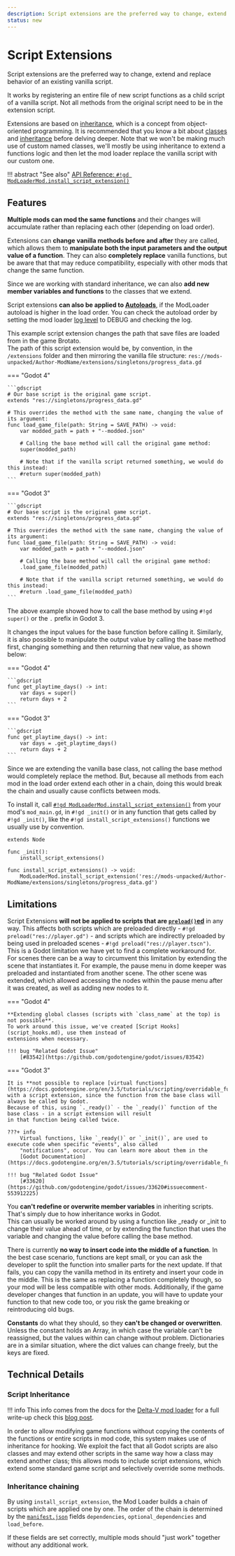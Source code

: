 ```yaml
---
description: Script extensions are the preferred way to change, extend and replace behavior of an existing vanilla script.
status: new
---
```


# Script Extensions

Script extensions are the preferred way to change, extend and replace behavior of an existing vanilla script.

It works by registering an entire file of new script functions as a child script of a vanilla script. Not all methods 
from the original script need to be in the extension script.

Extensions are based on [inheritance](https://docs.godotengine.org/en/stable/tutorials/scripting/gdscript/gdscript_basics.html#inheritance), 
which is a concept from object-oriented programming. It is recommended that you know a bit about [classes](https://docs.godotengine.org/en/stable/tutorials/scripting/gdscript/gdscript_basics.html#classes) 
and [inheritance](https://docs.godotengine.org/en/stable/tutorials/scripting/gdscript/gdscript_basics.html#inheritance) before delving deeper. 
Note that we won't be making much use of custom named classes, we'll mostly be using inheritance to extend a functions
logic and then let the mod loader replace the vanilla script with our custom one. 

!!! abstract "See also" 
    [API Reference: `#!gd ModLoaderMod.install_script_extension()`](../../api/mod_loader_mod.md#method-install_script_extension)

## Features

**Multiple mods can mod the same functions** and their changes will accumulate rather than replacing each other (depending on load order).

Extensions can **change vanilla methods before and after** they are called, which allows them to 
**manipulate both the input parameters and the output value of a function**. They can also **completely replace** 
vanilla functions, but be aware that that may reduce compatibility, especially with other mods that change 
the same function.

Since we are working with standard inheritance, we can also **add new member variables and functions** to the classes that 
we extend. 

Script extensions **can also be applied to [Autoloads](https://docs.godotengine.org/en/stable/tutorials/scripting/singletons_autoload.html)**, 
if the ModLoader autoload is higher in the load order. You can check the autoload order by setting the mod loader 
[log level](testing_debugging.md#logging-and-other-handy-options) to DEBUG and checking the log. 


This example script extension changes the path that save files are loaded from in the game Brotato.  
The path of this script extension would be, by convention, in the `/extensions` folder and then mirroring the 
vanilla file structure: `res://mods-unpacked/Author-ModName/extensions/singletons/progress_data.gd`

=== "Godot 4"

    ```gdscript
    # Our base script is the original game script.
    extends "res://singletons/progress_data.gd"
    
    # This overrides the method with the same name, changing the value of its argument:
    func load_game_file(path: String = SAVE_PATH) -> void:
        var modded_path = path + "--modded.json"
    
        # Calling the base method will call the original game method:
        super(modded_path)
    
        # Note that if the vanilla script returned something, we would do this instead:
        #return super(modded_path)
    ```

=== "Godot 3"

    ```gdscript
    # Our base script is the original game script.
    extends "res://singletons/progress_data.gd"
    
    # This overrides the method with the same name, changing the value of its argument:
    func load_game_file(path: String = SAVE_PATH) -> void:
        var modded_path = path + "--modded.json"
    
        # Calling the base method will call the original game method:
        .load_game_file(modded_path)
    
        # Note that if the vanilla script returned something, we would do this instead:
        #return .load_game_file(modded_path)
    ```

The above example showed how to call the base method by using `#!gd super()` or the `.` prefix in Godot 3. 

It changes the input values for the base function before calling it. Similarly, it is also possible to manipulate the 
output value by calling the base method first, changing something and then returning that new value, as shown below:

=== "Godot 4"

    ```gdscript
    func get_playtime_days() -> int:
        var days = super()
        return days + 2
    ```

=== "Godot 3"

    ```gdscript
    func get_playtime_days() -> int:
        var days = .get_playtime_days()
        return days + 2
    ```

Since we are extending the vanilla base class, not calling the base method would completely replace the method. 
But, because all methods from each mod in the load order extend each other in a chain, 
doing this would break the chain and usually cause conflicts between mods.

To install it, call [`#!gd ModLoaderMod.install_script_extension()`](../../api/mod_loader_mod.md#method-install_script_extension) 
from your mod's `mod_main.gd`, in `#!gd _init()` or in any function that gets called 
by `#!gd _init()`, like the `#!gd install_script_extensions()` functions we usually use by convention.

```gdscript
extends Node

func _init():
	install_script_extensions()

func install_script_extensions() -> void:
    ModLoaderMod.install_script_extension('res://mods-unpacked/Author-ModName/extensions/singletons/progress_data.gd')
```


## Limitations

Script Extensions **will not be applied to scripts that are 
[`preload()`ed](https://docs.godotengine.org/en/stable/classes/class_%40gdscript.html#class-gdscript-method-preload "preload() is a GDScript feature")** 
in any way. This affects both scripts which are preloaded directly - `#!gd preload("res://player.gd")` - and scripts which are
indirectly preloaded by being used in preloaded scenes - `#!gd preload("res://player.tscn")`.   
This is a Godot limitation we have yet to find a complete workaround for.  
For scenes there can be a way to circumvent this limitation by extending the scene that instantiates it. For example,
the pause menu in dome keeper was preloaded and instantiated from another scene. The other scene was extended, which 
allowed accessing the nodes within the pause menu after it was created, as well as adding new nodes to it.

=== "Godot 4"

    **Extending global classes (scripts with `class_name` at the top) is not possible**. 
    To work around this issue, we've created [Script Hooks](script_hooks.md), use them instead of 
    extensions when necessary.

    !!! bug "Related Godot Issue"
        [#83542](https://github.com/godotengine/godot/issues/83542)

=== "Godot 3"

    It is **not possible to replace [virtual functions](https://docs.godotengine.org/en/3.5/tutorials/scripting/overridable_functions.html)** 
    with a script extension, since the function from the base class will always be called by Godot.
    Because of this, using `._ready()` - the `_ready()` function of the base class - in a script extension will result 
    in that function being called twice.

    ???+ info
        Virtual functions, like `_ready()` or `_init()`, are used to execute code when specific "events", also called 
        "notifications", occur. You can learn more about them in the 
        [Godot Documentation](https://docs.godotengine.org/en/3.5/tutorials/scripting/overridable_functions.html).

    !!! bug "Related Godot Issue"
        [#33620](https://github.com/godotengine/godot/issues/33620#issuecomment-553912225)


You **can't redefine or overwrite member variables** in inheriting scripts. That's simply due to how inheritance works in Godot.  
This can usually be worked around by using a function like _ready or _init to change their value ahead of time, or by
extending the function that uses the variable and changing the value before calling the base method.

There is currently **no way to insert code into the middle of a function**. In the best case scenario, functions are kept 
small, or you can ask the developer to split the function into smaller parts for the next update. If that fails, you can
copy the vanilla method in its entirety and insert your code in the middle. This is the same as replacing a function 
completely though, so your mod will be less compatible with other mods. Additionally, if the game developer changes that
function in an update, you will have to update your function to that new code too, or you risk the game breaking or 
reintroducing old bugs.

**Constants** do what they should, so they **can't be changed or overwritten**. Unless the constant holds an Array, in which 
case the variable can't be reassigned, but the values within can change without problem. 
Dictionaries are in a similar situation, where the dict values can change freely, but the keys are fixed. 


## Technical Details

### Script Inheritance
!!! info 
     This info comes from the docs for the [Delta-V mod loader](https://gitlab.com/Delta-V-Modding/Mods/-/blob/main/MODDING.md) for a full write-up check this [blog post](https://blog.cy.md/2022/05/27/modding-for-godot/).

In order to allow modifying game functions without copying the contents of the functions or entire scripts in mod code, 
this system makes use of inheritance for hooking. We exploit the fact that all Godot scripts are also classes and may 
extend other scripts in the same way how a class may extend another class; this allows mods to include script extensions, 
which extend some standard game script and selectively override some methods.

### Inheritance chaining
By using `install_script_extension`, the Mod Loader builds a chain of scripts which are applied one by one. 
The order of the chain is determined by the [`manifest.json`](mod_files.md#manifestjson) fields 
`dependencies`, `optional_dependencies` and `load_before`. 

If these fields are set correctly, multiple mods should "just work" together without any additional work.
